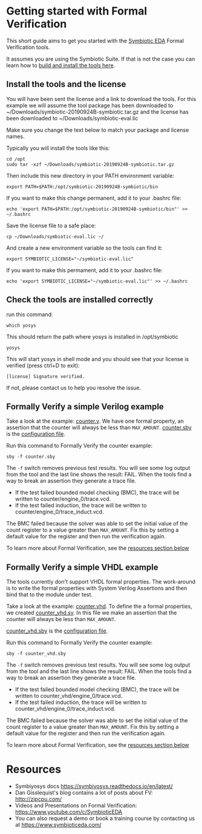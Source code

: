 # Getting started with Formal Verification

This short guide aims to get you started with the [Symbiotic EDA](https://www.symbioticeda.com/) Formal Verification tools.

It assumes you are using the Symbiotic Suite. If that is not the case you can learn how to [build and install the tools here](https://symbiyosys.readthedocs.io/en/latest/quickstart.html#installing).

## Install the tools and the license

You will have been sent the license and a link to download the tools. 
For this example we will assume the tool package has been downloaded to ~/Downloads/symbiotic-20190924B-symbiotic.tar.gz
and the license has been downloaded to ~/Downloads/symbiotic-eval.lic

Make sure you change the text below to match your package and license names.

Typically you will install the tools like this:

    cd /opt
    sudo tar -xzf ~/Downloads/symbiotic-20190924B-symbiotic.tar.gz

Then include this new directory in your PATH environment variable:

    export PATH=$PATH:/opt/symbiotic-20190924B-symbiotic/bin

If you want to make this change permanent, add it to your .bashrc file:

    echo 'export PATH=$PATH:/opt/symbiotic-20190924B-symbiotic/bin"' >> ~/.bashrc

Save the license file to a safe place:

    cp ~/Downloads/symbiotic-eval.lic ~/

And create a new environment variable so the tools can find it:

    export SYMBIOTIC_LICENSE="~/symbiotic-eval.lic"

If you want to make this permament, add it to your .bashrc file:

    echo 'export SYMBIOTIC_LICENSE="~/symbiotic-eval.lic"' >> ~/.bashrc

## Check the tools are installed correctly

run this command:

    which yosys

This should return the path where yosys is installed in /opt/symbiotic

    yosys

This will start yosys in shell mode and you should see that your license is verified (press ctrl+D to exit):

    [license] Signature verified.

If not, please contact us to help you resolve the issue.

## Formally Verify a simple Verilog example

Take a look at the example: [counter.v](counter.v). We have one formal property, an assertion that the counter will always be less than `MAX_AMOUNT`.
[counter.sby](counter.sby) is the [configuration file](https://symbiyosys.readthedocs.io/en/latest/reference.html).

Run this command to Formally Verify the counter example:

    sby -f counter.sby

The `-f` switch removes previous test results. You will see some log output from the tool and the last line shows the result: FAIL.
When the tools find a way to break an assertion they generate a trace file. 

* If the test failed bounded model checking (BMC), the trace will be written to counter/engine_0/trace.vcd. 
* If the test failed induction, the trace will be written to counter/engine_0/trace_induct.vcd.

The BMC failed because the solver was able to set the initial value of the count register to a value greater than `MAX_AMOUNT`. 
Fix this by setting a default value for the register and then run the verification again. 

To learn more about Formal Verification, see the [resources section below](#Resources)

## Formally Verify a simple VHDL example

The tools currently don't support VHDL formal properties. The work-around is to write the formal properties with System Verilog Assertions and then bind
that to the module under test.

Take a look at the example: [counter.vhd](counter.vhd). 
To define the a formal properties, we created [counter_vhd.sv](counter_vhd.sv). In this file we make an assertion that the counter will always be less than `MAX_AMOUNT`.

[counter_vhd.sby](counter_vhd.sby) is the [configuration file](https://symbiyosys.readthedocs.io/en/latest/reference.html).

Run this command to Formally Verify the counter example:

    sby -f counter_vhd.sby

The `-f` switch removes previous test results. You will see some log output from the tool and the last line shows the result: FAIL.
When the tools find a way to break an assertion they generate a trace file. 

* If the test failed bounded model checking (BMC), the trace will be written to counter_vhd/engine_0/trace.vcd. 
* If the test failed induction, the trace will be written to counter_vhd/engine_0/trace_induct.vcd.

The BMC failed because the solver was able to set the initial value of the count register to a value greater than `MAX_AMOUNT`. 
Fix this by setting a default value for the register and then run the verification again. 

To learn more about Formal Verification, see the [resources section below](#Resources)

# Resources

* Symbiyosys docs https://symbiyosys.readthedocs.io/en/latest/
* Dan Gisslequist's blog contains a lot of posts about FV: http://zipcpu.com/
* Videos and Presentations on Formal Verification: https://www.youtube.com/c/SymbioticEDA
* You can also request a demo or book a training course by contacting us at https://www.symbioticeda.com/
